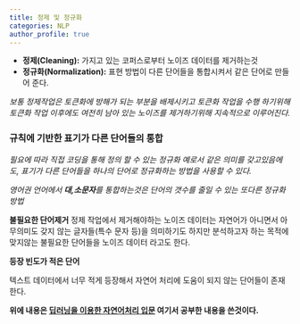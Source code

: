 ```yaml
---
title: 정제 및 정규화
categories: NLP
author_profile: true
---
```




- **정제(Cleaning):** 가지고 있는 코퍼스로부터 노이즈 데이터를 제거하는것
- **정규화(Normalization):** 표현 방법이 다른 단어들을 통합시켜서 같은 단어로 만들어 준다.

*보통 정제작업은 토큰화에 방해가 되는 부분을 배제시키고 토큰화 작업을 수행 하기위해 토큰화 작업 이후에도 여전히 남아 있는 노이즈를 제거하기위해 지속적으로 이루어진다.*

### 규칙에 기반한 표기가 다른 단어들의 통합

*필요에 따라 직접 코딩을 통해 정의 할 수 있는 정규화 예로서 같은 의미를 갖고있음에도, 표기가 다른 단어들을 하나의 단어로 정규화하는 방법을 사용할 수 있다.*

*영어권 언어에서 **대,소문자**를 통합하는것은 단어의 갯수를 줄일 수 있는 또다른 정규화 방법*

**불필요한 단어제거**
정제 작업에서 제거해야하는 노이즈 데이터는 자연어가 아니면서 아무의미도 갖지 않는 글자들(특수 문자 등)을 의미하기도 하지만 분석하고자 하는 목적에 맞지않는 불필요한 단어들을 노이즈 데이터 라고도 한다.

**등장 빈도가 적은 단어**

텍스트 데이터에서 너무 적게 등장해서 자연어 처리에 도움이 되지 않는 단어들이 존재한다.

**위에 내용은 [딥러닝을 이용한 자연어처리 입문](https://wikidocs.net/book/2155) 여기서 공부한 내용을 쓴것이다.**
